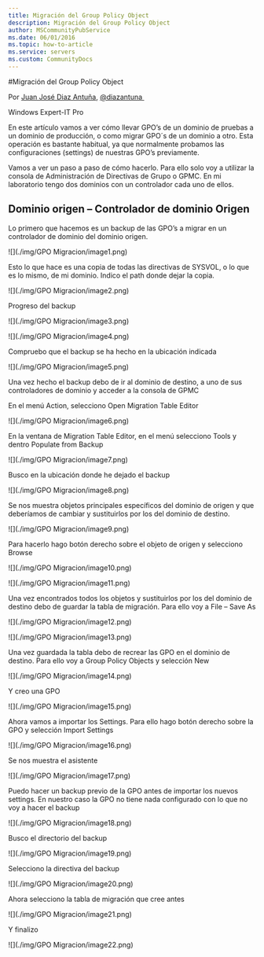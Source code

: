 ```yaml
---
title: Migración del Group Policy Object
description: Migración del Group Policy Object
author: MSCommunityPubService
ms.date: 06/01/2016
ms.topic: how-to-article
ms.service: servers
ms.custom: CommunityDocs
---
```








#Migración del Group Policy Object


Por [Juan José Diaz
Antuña](http://mvp.microsoft.com/en-us/mvp/Juan%20Jose%20Diaz%20Antu%c3%b1a-5000260),
[@diazantuna ](https://twitter.com/diazantunahttps:/twitter.com/diazantuna)


Windows Expert-IT Pro

En este artículo vamos a ver cómo llevar GPO’s de un dominio de pruebas
a un dominio de producción, o como migrar GPO´s de un dominio a otro.
Esta operación es bastante habitual, ya que normalmente probamos las
configuraciones (settings) de nuestras GPO’s previamente.

Vamos a ver un paso a paso de cómo hacerlo. Para ello solo voy a
utilizar la consola de Administración de Directivas de Grupo o GPMC. En
mi laboratorio tengo dos dominios con un controlador cada uno de ellos.

Dominio origen – Controlador de dominio Origen
----------------------------------------------

Lo primero que hacemos es un backup de las GPO’s a migrar en un
controlador de dominio del dominio origen.

![](./img/GPO Migracion/image1.png)

Esto lo que hace es una copia de todas las directivas de SYSVOL, o lo
que es lo mismo, de mi dominio. Indico el path donde dejar la copia.

![](./img/GPO Migracion/image2.png)

Progreso del backup

![](./img/GPO Migracion/image3.png)

![](./img/GPO Migracion/image4.png)

Compruebo que el backup se ha hecho en la ubicación indicada

![](./img/GPO Migracion/image5.png)

Una vez hecho el backup debo de ir al dominio de destino, a uno de sus
controladores de dominio y acceder a la consola de GPMC

En el menú Action, selecciono Open Migration Table Editor

![](./img/GPO Migracion/image6.png)

En la ventana de Migration Table Editor, en el menú selecciono Tools y
dentro Populate from Backup

![](./img/GPO Migracion/image7.png)

Busco en la ubicación donde he dejado el backup

![](./img/GPO Migracion/image8.png)

Se nos muestra objetos principales específicos del dominio de origen y
que deberíamos de cambiar y sustituirlos por los del dominio de destino.

![](./img/GPO Migracion/image9.png)

Para hacerlo hago botón derecho sobre el objeto de origen y selecciono
Browse

![](./img/GPO Migracion/image10.png)

![](./img/GPO Migracion/image11.png)

Una vez encontrados todos los objetos y sustituirlos por los del dominio
de destino debo de guardar la tabla de migración. Para ello voy a File –
Save As

![](./img/GPO Migracion/image12.png)

![](./img/GPO Migracion/image13.png)

Una vez guardada la tabla debo de recrear las GPO en el dominio de
destino. Para ello voy a Group Policy Objects y selección New

![](./img/GPO Migracion/image14.png)

Y creo una GPO

![](./img/GPO Migracion/image15.png)

Ahora vamos a importar los Settings. Para ello hago botón derecho sobre
la GPO y selección Import Settings

![](./img/GPO Migracion/image16.png)

Se nos muestra el asistente

![](./img/GPO Migracion/image17.png)

Puedo hacer un backup previo de la GPO antes de importar los nuevos
settings. En nuestro caso la GPO no tiene nada configurado con lo que no
voy a hacer el backup

![](./img/GPO Migracion/image18.png)

Busco el directorio del backup

![](./img/GPO Migracion/image19.png)

Selecciono la directiva del backup

![](./img/GPO Migracion/image20.png)

Ahora selecciono la tabla de migración que cree antes

![](./img/GPO Migracion/image21.png)

Y finalizo

![](./img/GPO Migracion/image22.png)




